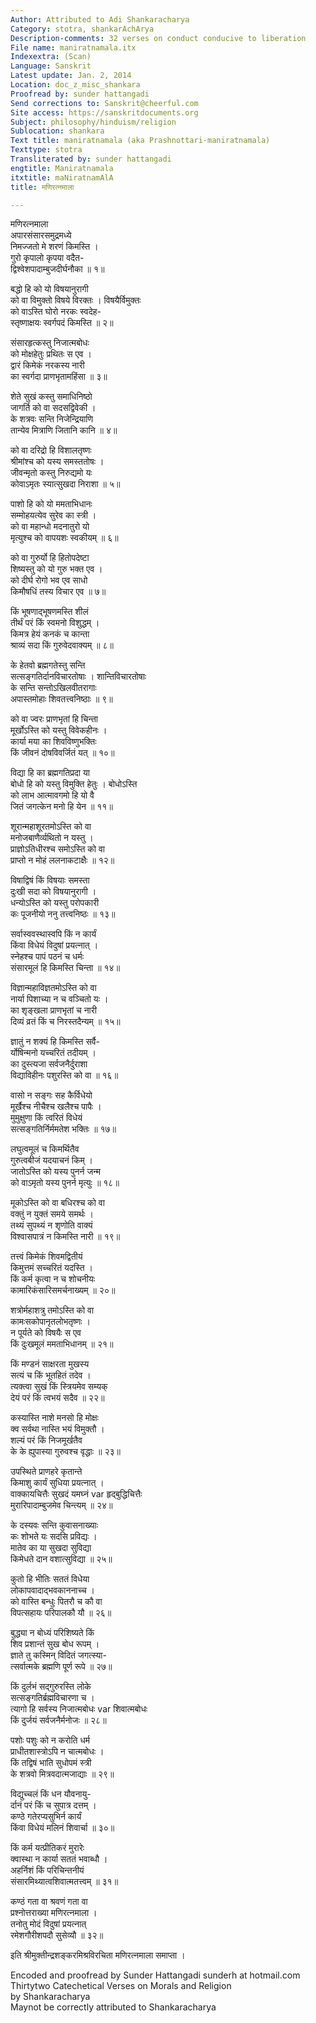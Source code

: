```yaml
---
Author: Attributed to Adi Shankaracharya
Category: stotra, shankarAchArya
Description-comments: 32 verses on conduct conducive to liberation
File name: maniratnamala.itx
Indexextra: (Scan)
Language: Sanskrit
Latest update: Jan. 2, 2014
Location: doc_z_misc_shankara
Proofread by: sunder hattangadi
Send corrections to: Sanskrit@cheerful.com
Site access: https://sanskritdocuments.org
Subject: philosophy/hinduism/religion
Sublocation: shankara
Text title: maniratnamala (aka Prashnottari-maniratnamala)
Texttype: stotra
Transliterated by: sunder hattangadi
engtitle: Maniratnamala
itxtitle: maNiratnamAlA
title: मणिरत्नमाला

---
```

  
 मणिरत्नमाला   
अपारसंसारसमुद्रमध्ये  
     निमज्जतो मे शरणं किमस्ति ।  
गुरो कृपालो कृपया वदैत-  
     द्विश्वेशपादाम्बुजदीर्घनौका ॥ १॥  
  
बद्धो हि को यो विषयानुरागी  
     को वा विमुक्तो विषये विरक्तः । विषयैर्विमुक्तः  
को वाऽस्ति घोरो नरकः स्वदेह-  
     स्तृष्णाक्षयः स्वर्गपदं किमस्ति ॥ २॥  
  
संसारहृत्कस्तु निजात्मबोधः  
     को मोक्षहेतुः प्रथितः स एव ।  
द्वारं किमेकं नरकस्य नारी  
     का स्वर्गदा प्राणभृतामहिंसा ॥ ३॥  
  
शेते सुखं कस्तु समाधिनिष्ठो  
     जागर्ति को वा सदसद्विवेकी ।  
के शत्रवः सन्ति निजेन्द्रियाणि  
     तान्येव मित्राणि जितानि कानि ॥ ४॥  
  
को वा दरिद्रो हि विशालतृष्णः  
     श्रीमांश्च को यस्य समस्ततोषः ।  
जीवन्मृतो कस्तु निरुद्यमो यः  
     कोवाऽमृतः स्यात्सुखदा निराशा ॥ ५॥  
  
पाशो हि को यो ममताभिधानः  
     सम्मोहयत्येव सुरेव का स्त्री ।  
को वा महान्धो मदनातुरो यो  
     मृत्युश्च को वापयशः स्वकीयम् ॥ ६॥  
  
को वा गुरुर्यो हि हितोपदेष्टा  
     शिष्यस्तु को यो गुरु भक्त एव ।  
को दीर्घ रोगो भव एव साधो  
     किमौषधिं तस्य विचार एव ॥ ७॥  
  
किं भूषणाद्भूषणमस्ति शीलं  
     तीर्थं परं किं स्वमनो विशुद्धम् ।  
किमत्र हेयं कनकं च कान्ता  
     श्राव्यं सदा किं गुरुवेदवाक्यम् ॥ ८॥  
  
के हेतवो ब्रह्मगतेस्तु सन्ति  
     सत्सङ्गतिर्दानविचारतोषाः । शान्तिविचारतोषाः  
के सन्ति सन्तोऽखिलवीतरागाः  
     अपास्तमोहाः शिवतत्त्वनिष्ठाः ॥ ९॥  
  
को वा ज्वरः प्राणभृतां हि चिन्ता  
     मूर्खोऽस्ति को यस्तु विवेकहीनः ।  
कार्या मया का शिवविष्णुभक्तिः  
     किं जीवनं दोषविवर्जितं यत् ॥ १०॥  
  
विद्या हि का ब्रह्मगतिप्रदा या  
     बोधो हि को यस्तु विमुक्ति हेतुः । बोधोऽस्ति  
को लाभ आत्मावगमो हि यो वै  
     जितं जगत्केन मनो हि येन ॥ ११॥  
  
शूरान्महाशूरतमोऽस्ति को वा  
     मनोजबाणैर्व्यथितो न यस्तु ।  
प्राज्ञोऽतिधीरश्च समोऽस्ति को वा  
     प्राप्तो न मोहं ललनाकटाक्षैः ॥ १२॥  
  
विषाद्विषं किं विषयाः समस्ता  
     दुःखी सदा को विषयानुरागी ।  
धन्योऽस्ति को यस्तु परोपकारी  
     कः पूजनीयो ननु तत्त्वनिष्ठः ॥ १३॥  
  
सर्वास्ववस्थास्वपि किं न कार्यं  
     किंवा विधेयं विदुषां प्रयत्नात् ।  
स्नेहश्च पापं पठनं च धर्मः  
     संसारमूलं हि किमस्ति चिन्ता ॥ १४॥  
  
विज्ञान्महाविज्ञतमोऽस्ति को वा  
     नार्या पिशाच्या न च वञ्चितो यः ।  
का शृङ्खला प्राणभृतां च नारी  
     दिव्यं व्रतं किं च निरस्तदैन्यम् ॥ १५॥  
  
ज्ञातुं न शक्यं हि किमस्ति सर्वै-  
     र्योषिन्मनो यच्चरितं तदीयम् ।  
का दुस्त्यजा सर्वजनैर्दुराशा  
     विद्याविहीनः पशुरस्ति को वा ॥ १६॥  
  
वासो न सङ्गः सह कैर्विधेयो  
     मूर्खैश्च नीचैश्च खलैश्च पापैः ।  
मुमुक्षुणा किं त्वरितं विधेयं  
     सत्सङ्गतिर्निर्ममतेश भक्तिः ॥ १७॥  
  
लघुत्वमूलं च किमर्थितैव  
     गुरुत्वबीजं यदयाचनं किम् ।  
जातोऽस्ति को यस्य पुनर्न जन्म  
     को वाऽमृतो यस्य पुनर्न मृत्युः ॥ १८॥  
  
मूकोऽस्ति को वा बधिरश्च को वा  
     वक्तुं न युक्तं समये समर्थः ।  
तथ्यं सुपथ्यं न शृणोति वाक्यं  
     विश्वासपात्रं न किमस्ति नारी ॥ १९॥  
  
तत्त्वं किमेकं शिवमद्वितीयं  
     किमुत्तमं सच्चरितं यदस्ति ।  
किं कर्म कृत्वा न च शोचनीयः  
     कामारिकंसारिसमर्चनाख्यम् ॥ २०॥  
  
शत्रोर्महाशत्रु तमोऽस्ति को वा  
     कामःसकोपानृतलोभतृष्णः ।  
न पूर्यते को विषयैः स एव  
     किं दुःखमूलं ममताभिधानम् ॥ २१॥  
  
किं मण्डनं साक्षरता मुखस्य  
     सत्यं च किं भूतहितं तदेव ।  
त्यक्त्वा सुखं किं स्त्रियमेव सम्यक्  
     देयं परं किं त्वभयं सदैव ॥ २२॥  
  
कस्यास्ति नाशे मनसो हि मोक्षः  
     क्व सर्वथा नास्ति भयं विमुक्तौ ।  
शल्यं परं किं निजमूर्खतैव  
     के के ह्युपास्या गुरुवश्च वृद्धाः ॥ २३॥  
  
उपस्थिते प्राणहरे कृतान्ते  
     किमाशु कार्यं सुधिया प्रयत्नात् ।  
वाक्कायचित्तैः सुखदं यमघ्नं  var  हृद्बुद्धिचित्तैः  
     मुरारिपादाम्बुजमेव चिन्त्यम् ॥ २४॥  
  
के दस्यवः सन्ति कुवासनाख्याः  
     कः शोभते यः सदसि प्रविद्यः ।  
मातेव का या सुखदा सुविद्या  
     किमेधते दान वशात्सुविद्या ॥ २५॥  
  
कुतो हि भीतिः सततं विधेया  
     लोकापवादाद्भवकाननाच्च ।  
को वास्ति बन्धुः पितरौ च कौ वा  
     विपत्सहायः परिपालकौ यौ ॥ २६॥  
  
बुद्ध्या न बोध्यं परिशिष्यते किं  
     शिव प्रशान्तं सुख बोध रूपम् ।  
ज्ञाते तु कस्मिन् विदितं जगत्स्या-  
     त्सर्वात्मके ब्रह्मणि पूर्ण रूपे ॥ २७॥  
  
किं दुर्लभं सद्गुरुरस्ति लोके  
     सत्सङ्गतिर्ब्रह्मविचारणा च ।  
त्यागो हि सर्वस्य निजात्मबोधः var  शिवात्मबोधः  
     किं दुर्जयं सर्वजनैर्मनोजः ॥ २८॥  
  
पशोः पशुः को न करोति धर्म  
     प्राधीतशास्त्रोऽपि न चात्मबोधः ।  
किं तद्विषं भाति सुधोपमं स्त्री  
     के शत्रवो मित्रवदात्मजाद्याः ॥ २९॥  
  
विद्युच्चलं किं धन यौवनायु-  
     र्दानं परं किं च सुपात्र दत्तम् ।  
कण्ठे गतेरप्यसुभिर्न कार्यं  
     किंवा विधेयं मलिनं शिवार्चा ॥ ३०॥  
  
किं कर्म यत्प्रीतिकरं मुरारेः  
     क्वास्था न कार्या सततं भवाब्धौ ।  
अहर्निशं किं परिचिन्तनीयं  
     संसारमिथ्यात्वशिवात्मतत्त्वम् ॥ ३१॥  
  
कण्ठं गता वा श्रवणं गता वा  
     प्रश्नोत्तराख्या मणिरत्नमाला ।  
तनोतु मोदं विदुषां प्रयत्नात्  
     रमेशगौरीशपदौ सुसेव्यौ ॥ ३२॥  
  
इति श्रीमुक्तीन्द्रशङ्करमिश्रविरचिता मणिरत्नमाला समाप्ता ।  
  
Encoded and proofread by Sunder Hattangadi sunderh at hotmail.com  
Thirtytwo Catechetical Verses on Morals and Religion  
by Shankaracharya  
Maynot be correctly attributed to Shankaracharya  
  
